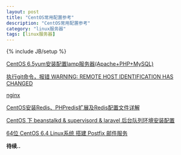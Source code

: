 ```yaml
---
layout: post
title: "CentOS常用配置参考"
description: "CentOS常用配置参考"
category: "linux服务器"
tags: [linux服务器]
---
```

{% include JB/setup %}
<p><a href="http://blog.csdn.net/lane_l/article/details/20310027">CentOS 6.5yum安装配置lamp服务器(Apache+PHP+MySQL)</a></p>

<p><a href="http://blog.csdn.net/wangjunjun2008/article/details/37870849"> 执行git命令，报错 WARNING: REMOTE HOST IDENTIFICATION HAS CHANGED</a></p>

<p><a href="http://blog.csdn.net/lane_l/article/details/20235909">nginx</a></p>

<p><a href="http://yanshisan.blog.51cto.com/7879234/1377992">CentOS安装Redis、PHPredis扩展及Redis配置文件详解</a></p>

<p><a href="http://segmentfault.com/blog/qianfeng/1190000000532561">CentOS 下 beanstalkd &amp; supervisord &amp; laravel 后台队列环境安装配置</a></p>

<p><a href="http://www.gretheer.com/2013/06/64-centos-linux-postfix-email-smtp.html">64位 CentOS 6.4 Linux系统 搭建 Postfix 邮件服务</a></p>

<p><strong>待续..</strong></p>
